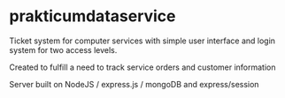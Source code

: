 # prakticumdataservice
Ticket system for computer services with simple user interface and login system for two access levels.

Created to fulfill a need to track service orders and customer information

Server built on NodeJS / express.js / mongoDB and express/session
